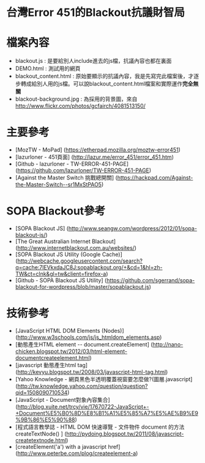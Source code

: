 台灣Error 451的Blackout抗議財智局
==================================== 

# 檔案內容
- blackout.js : 是要給別人include進去的js檔，抗議內容也都在裏面
- DEMO.html : 測試用的網頁
- blackout_content.html : 原始要顯示的抗議內容，我是先寫完此檔案後，才逐步轉成給別人用的js檔。可以說blackout_content.html檔案和實際運作**完全無關**
- blackout-background.jpg : 為採用的背景圖，來自 http://www.flickr.com/photos/gcfairch/4081513150/

# 主要參考
- [MozTW - MoPad] (https://etherpad.mozilla.org/moztw-error451)
- [lazurloner - 451頁面] (http://lazur.me/error_451/error_451.htm)
- [Github - lazurloner - TW-ERROR-451-PAGE] (https://github.com/lazurloner/TW-ERROR-451-PAGE)
- [Against the Master Switch 挑戰總開關] (https://hackpad.com/Against-the-Master-Switch--sr1MxStPAO5)

# SOPA Blackout參考
- [SOPA Blackout JS] (http://www.seangw.com/wordpress/2012/01/sopa-blackout-js/)
- [The Great Australian Internet Blackout] (http://www.internetblackout.com.au/websites/)
- [SOPA Blackout JS Utility (Google Cache)] (http://webcache.googleusercontent.com/search?q=cache:7lEVkxdaJC8J:sopablackout.org/+&cd=1&hl=zh-TW&ct=clnk&gl=tw&client=firefox-a)
- [Github - SOPA Blackout JS Utility] (https://github.com/sgerrand/sopa-blackout-for-wordpress/blob/master/sopablackout.js)

# 技術參考
- [JavaScript HTML DOM Elements (Nodes)] (http://www.w3schools.com/js/js_htmldom_elements.asp)
- [動態產生HTML element -- document.createElement] (http://nano-chicken.blogspot.tw/2012/03/html-element-documentcreateelement.html)
- [javascript 動態產生html tag] (http://kevyu.blogspot.tw/2008/03/javascript-html-tag.html)
- [Yahoo Knowledge - 網頁黑色半透明覆蓋視窗要怎麼做?(圖層.javascript] (http://tw.knowledge.yahoo.com/question/question?qid=1508090710534)
- [JavaScript - Document對象內容集合] (http://blog.xuite.net/trcy/vie/17670722-JavaScript+-+Document%E5%B0%8D%E8%B1%A1%E5%85%A7%E5%AE%B9%E9%9B%86%E5%90%88)
- [程式語言教學誌 - HTML DOM 快速導覽 - 文件物件 document 的方法 createTextNode() ] (http://pydoing.blogspot.tw/2011/08/javascript-createtextnode.html)
- [createElement('a') with a javascript href] (http://www.peterbe.com/plog/createelement-a)
